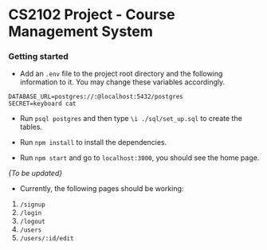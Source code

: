 # CS2102 Project - Course Management System

### Getting started
- Add an `.env` file to the project root directory and the following information to it. You may change these variables
accordingly.

```
DATABASE_URL=postgres://:@localhost:5432/postgres
SECRET=keyboard cat 
```

- Run `psql postgres` and then type `\i ./sql/set_up.sql` to create the tables.

- Run `npm install` to install the dependencies.

- Run `npm start` and go to `localhost:3000`, you should see 
the home page.

*{To be updated}*
- Currently, the following pages should be working:
1. `/signup`
2. `/login`
3. `/logout`
4. `/users`
5. `/users/:id/edit`
